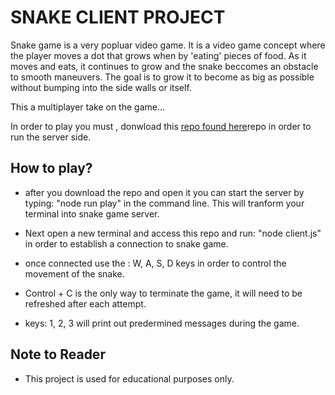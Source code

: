 # SNAKE CLIENT PROJECT

Snake game is a very popluar video game.
It is a video game concept where the player moves a dot that grows when by 'eating' pieces of food.
As it moves and eats, it continues to grow and the snake beccomes an obstacle to smooth maneuvers.
The goal is to grow it to become as big as possible without bumping into the side walls or itself.


This a multiplayer take on the game...

In order to play you must , donwload this [repo found here](https://github.com/taniarascia/snek)repo in order to run the server side.


## How to play?

- after you download the repo and open it you can start the server by typing: "node run play" in the command line. This will tranform your terminal into snake game server.

- Next open a new terminal and access this repo and run: "node client.js" in order to establish a connection to snake game.

- once connected use the : W, A, S, D keys in order to control the movement of the snake.

- Control + C is the only way to terminate the game, it will need to be refreshed after each attempt.

- keys: 1, 2, 3 will print out predermined messages during the game.

## Note to Reader

- This project is used for educational purposes only.
